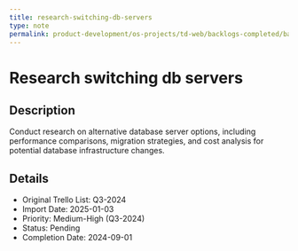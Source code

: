 ```yaml
---
title: research-switching-db-servers
type: note
permalink: product-development/os-projects/td-web/backlogs-completed/backlog-specs/research-switching-db-servers
---
```


# Research switching db servers

## Description
Conduct research on alternative database server options, including performance comparisons, migration strategies, and cost analysis for potential database infrastructure changes.

## Details
- Original Trello List: Q3-2024
- Import Date: 2025-01-03
- Priority: Medium-High (Q3-2024)
- Status: Pending
- Completion Date: 2024-09-01